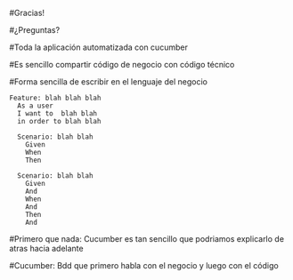 
#Gracias!

#¿Preguntas?

#Toda la aplicación automatizada con cucumber 

#Es sencillo compartir código de negocio con código técnico

#Forma sencilla de escribir en el lenguaje del negocio

~~~~ {.cucumber}
Feature: blah blah blah
  As a user
  I want to  blah blah
  in order to blah blah

  Scenario: blah blah
    Given
    When
    Then

  Scenario: blah blah
    Given
    And
    When
    And
    Then
    And

~~~~

#Primero que nada: Cucumber es tan sencillo que podriamos explicarlo de atras hacia adelante

#Cucumber: Bdd que primero habla con el negocio y luego con el código
